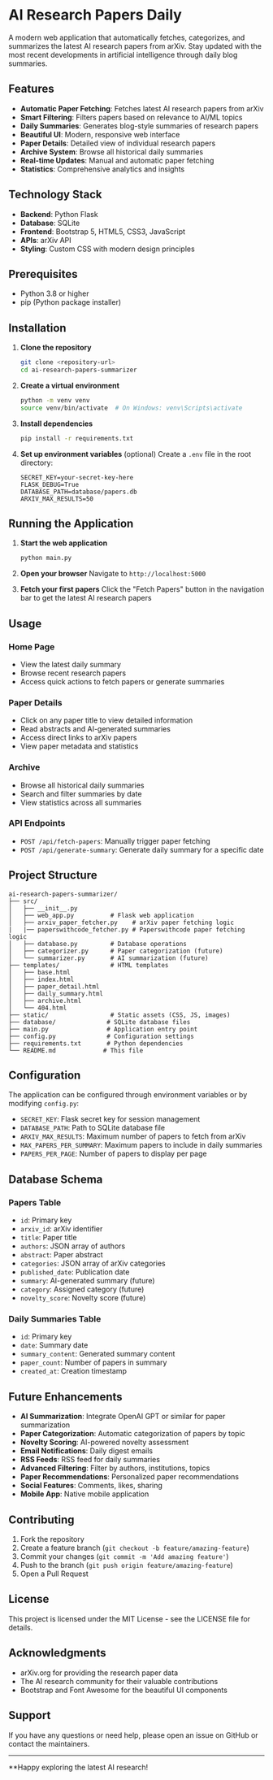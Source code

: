 # AI Research Papers Daily

A modern web application that automatically fetches, categorizes, and summarizes the latest AI research papers from arXiv. Stay updated with the most recent developments in artificial intelligence through daily blog summaries.

## Features

- **Automatic Paper Fetching**: Fetches latest AI research papers from arXiv
- **Smart Filtering**: Filters papers based on relevance to AI/ML topics
- **Daily Summaries**: Generates blog-style summaries of research papers
- **Beautiful UI**: Modern, responsive web interface
- **Paper Details**: Detailed view of individual research papers
- **Archive System**: Browse all historical daily summaries
- **Real-time Updates**: Manual and automatic paper fetching
- **Statistics**: Comprehensive analytics and insights

##  Technology Stack

- **Backend**: Python Flask
- **Database**: SQLite
- **Frontend**: Bootstrap 5, HTML5, CSS3, JavaScript
- **APIs**: arXiv API
- **Styling**: Custom CSS with modern design principles

##  Prerequisites

- Python 3.8 or higher
- pip (Python package installer)

##  Installation

1. **Clone the repository**
   ```bash
   git clone <repository-url>
   cd ai-research-papers-summarizer
   ```

2. **Create a virtual environment**
   ```bash
   python -m venv venv
   source venv/bin/activate  # On Windows: venv\Scripts\activate
   ```

3. **Install dependencies**
   ```bash
   pip install -r requirements.txt
   ```

4. **Set up environment variables** (optional)
   Create a `.env` file in the root directory:
   ```env
   SECRET_KEY=your-secret-key-here
   FLASK_DEBUG=True
   DATABASE_PATH=database/papers.db
   ARXIV_MAX_RESULTS=50
   ```

##  Running the Application

1. **Start the web application**
   ```bash
   python main.py
   ```

2. **Open your browser**
   Navigate to `http://localhost:5000`

3. **Fetch your first papers**
   Click the "Fetch Papers" button in the navigation bar to get the latest AI research papers

## Usage

### Home Page
- View the latest daily summary
- Browse recent research papers
- Access quick actions to fetch papers or generate summaries

### Paper Details
- Click on any paper title to view detailed information
- Read abstracts and AI-generated summaries
- Access direct links to arXiv papers
- View paper metadata and statistics

### Archive
- Browse all historical daily summaries
- Search and filter summaries by date
- View statistics across all summaries

### API Endpoints
- `POST /api/fetch-papers`: Manually trigger paper fetching
- `POST /api/generate-summary`: Generate daily summary for a specific date

##  Project Structure

```
ai-research-papers-summarizer/
├── src/
│   ├── __init__.py
│   ├── web_app.py          # Flask web application
│   ├── arxiv_paper_fetcher.py    # arXiv paper fetching logic
|   |── paperswithcode_fetcher.py # Paperswithcode paper fetching logic 
│   ├── database.py         # Database operations
│   ├── categorizer.py      # Paper categorization (future)
│   └── summarizer.py       # AI summarization (future)
├── templates/              # HTML templates
│   ├── base.html
│   ├── index.html
│   ├── paper_detail.html
│   ├── daily_summary.html
│   ├── archive.html
│   └── 404.html
├── static/                 # Static assets (CSS, JS, images)
├── database/              # SQLite database files
├── main.py                # Application entry point
├── config.py              # Configuration settings
├── requirements.txt       # Python dependencies
└── README.md             # This file
```

## Configuration

The application can be configured through environment variables or by modifying `config.py`:

- `SECRET_KEY`: Flask secret key for session management
- `DATABASE_PATH`: Path to SQLite database file
- `ARXIV_MAX_RESULTS`: Maximum number of papers to fetch from arXiv
- `MAX_PAPERS_PER_SUMMARY`: Maximum papers to include in daily summaries
- `PAPERS_PER_PAGE`: Number of papers to display per page

## Database Schema

### Papers Table
- `id`: Primary key
- `arxiv_id`: arXiv identifier
- `title`: Paper title
- `authors`: JSON array of authors
- `abstract`: Paper abstract
- `categories`: JSON array of arXiv categories
- `published_date`: Publication date
- `summary`: AI-generated summary (future)
- `category`: Assigned category (future)
- `novelty_score`: Novelty score (future)

### Daily Summaries Table
- `id`: Primary key
- `date`: Summary date
- `summary_content`: Generated summary content
- `paper_count`: Number of papers in summary
- `created_at`: Creation timestamp

## Future Enhancements

- **AI Summarization**: Integrate OpenAI GPT or similar for paper summarization
- **Paper Categorization**: Automatic categorization of papers by topic
- **Novelty Scoring**: AI-powered novelty assessment
- **Email Notifications**: Daily digest emails
- **RSS Feeds**: RSS feed for daily summaries
- **Advanced Filtering**: Filter by authors, institutions, topics
- **Paper Recommendations**: Personalized paper recommendations
- **Social Features**: Comments, likes, sharing
- **Mobile App**: Native mobile application

## Contributing

1. Fork the repository
2. Create a feature branch (`git checkout -b feature/amazing-feature`)
3. Commit your changes (`git commit -m 'Add amazing feature'`)
4. Push to the branch (`git push origin feature/amazing-feature`)
5. Open a Pull Request

## License

This project is licensed under the MIT License - see the LICENSE file for details.

## Acknowledgments

- arXiv.org for providing the research paper data
- The AI research community for their valuable contributions
- Bootstrap and Font Awesome for the beautiful UI components

## Support

If you have any questions or need help, please open an issue on GitHub or contact the maintainers.

---

**Happy exploring the latest AI research!
